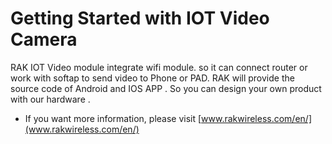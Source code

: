 ﻿# Getting Started with IOT Video Camera
RAK IOT Video module integrate wifi module. so it can connect router or work with softap to send video to Phone or PAD. 
RAK will provide the source code of Android and IOS APP . So you can design your own product with our hardware . 


- If you want more information, please visit [www.rakwireless.com/en/](www.rakwireless.com/en/)
